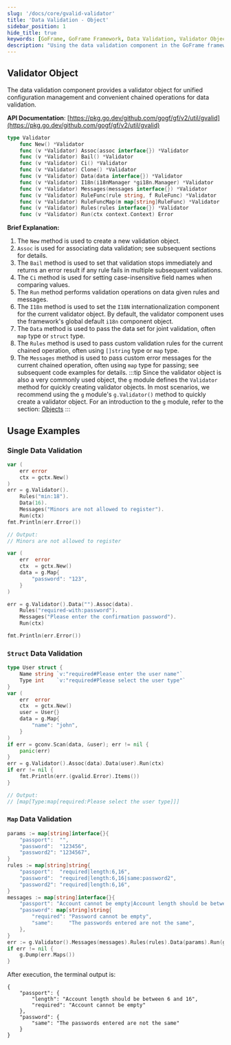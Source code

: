 ```yaml
---
slug: '/docs/core/gvalid-validator'
title: 'Data Validation - Object'
sidebar_position: 1
hide_title: true
keywords: [GoFrame, GoFrame Framework, Data Validation, Validator Object, Validator, Chained Operations, Internationalization, Custom Validation, Error Messages, Data Association]
description: "Using the data validation component in the GoFrame framework for data validation, including configuration management and chained operations of the validation object. Detailed examples show single data validation, struct, and map data validation methods to help developers quickly master data validation techniques."
---
```


## Validator Object

The data validation component provides a validator object for unified configuration management and convenient chained operations for data validation.

**API Documentation**: [https://pkg.go.dev/github.com/gogf/gf/v2/util/gvalid](https://pkg.go.dev/github.com/gogf/gf/v2/util/gvalid)

```go
type Validator
    func New() *Validator
    func (v *Validator) Assoc(assoc interface{}) *Validator
    func (v *Validator) Bail() *Validator
    func (v *Validator) Ci() *Validator
    func (v *Validator) Clone() *Validator
    func (v *Validator) Data(data interface{}) *Validator
    func (v *Validator) I18n(i18nManager *gi18n.Manager) *Validator
    func (v *Validator) Messages(messages interface{}) *Validator
    func (v *Validator) RuleFunc(rule string, f RuleFunc) *Validator
    func (v *Validator) RuleFuncMap(m map[string]RuleFunc) *Validator
    func (v *Validator) Rules(rules interface{}) *Validator
    func (v *Validator) Run(ctx context.Context) Error
```

**Brief Explanation:**

1. The `New` method is used to create a new validation object.
2. `Assoc` is used for associating data validation; see subsequent sections for details.
3. The `Bail` method is used to set that validation stops immediately and returns an error result if any rule fails in multiple subsequent validations.
4. The `Ci` method is used for setting case-insensitive field names when comparing values.
5. The `Run` method performs validation operations on data given rules and messages.
6. The `I18n` method is used to set the `I18N` internationalization component for the current validator object. By default, the validator component uses the framework's global default `i18n` component object.
7. The `Data` method is used to pass the data set for joint validation, often `map` type or `struct` type.
8. The `Rules` method is used to pass custom validation rules for the current chained operation, often using `[]string` type or `map` type.
9. The `Messages` method is used to pass custom error messages for the current chained operation, often using `map` type for passing; see subsequent code examples for details.
:::tip
Since the validator object is also a very commonly used object, the `g` module defines the `Validator` method for quickly creating validator objects. In most scenarios, we recommend using the `g` module's `g.Validator()` method to quickly create a validator object. For an introduction to the `g` module, refer to the section: [Objects](../对象管理.md)
:::
## Usage Examples

### Single Data Validation

```go
var (
    err error
    ctx = gctx.New()
)
err = g.Validator().
    Rules("min:18").
    Data(16).
    Messages("Minors are not allowed to register").
    Run(ctx)
fmt.Println(err.Error())

// Output:
// Minors are not allowed to register
```

```go
var (
    err  error
    ctx  = gctx.New()
    data = g.Map{
        "password": "123",
    }
)

err = g.Validator().Data("").Assoc(data).
    Rules("required-with:password").
    Messages("Please enter the confirmation password").
    Run(ctx)

fmt.Println(err.Error())
```

### `Struct` Data Validation

```go
type User struct {
    Name string `v:"required#Please enter the user name"`
    Type int    `v:"required#Please select the user type"`
}
var (
    err  error
    ctx  = gctx.New()
    user = User{}
    data = g.Map{
        "name": "john",
    }
)
if err = gconv.Scan(data, &user); err != nil {
    panic(err)
}
err = g.Validator().Assoc(data).Data(user).Run(ctx)
if err != nil {
    fmt.Println(err.(gvalid.Error).Items())
}

// Output:
// [map[Type:map[required:Please select the user type]]]
```

### `Map` Data Validation

```go
params := map[string]interface{}{
    "passport":  "",
    "password":  "123456",
    "password2": "1234567",
}
rules := map[string]string{
    "passport":  "required|length:6,16",
    "password":  "required|length:6,16|same:password2",
    "password2": "required|length:6,16",
}
messages := map[string]interface{}{
    "passport": "Account cannot be empty|Account length should be between {min} and {max}",
    "password": map[string]string{
        "required": "Password cannot be empty",
        "same":     "The passwords entered are not the same",
    },
}
err := g.Validator().Messages(messages).Rules(rules).Data(params).Run(gctx.New())
if err != nil {
    g.Dump(err.Maps())
}
```

After execution, the terminal output is:

```
{
    "passport": {
        "length": "Account length should be between 6 and 16",
        "required": "Account cannot be empty"
    },
    "password": {
        "same": "The passwords entered are not the same"
    }
}
```